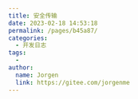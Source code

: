 ```yaml
---
title: 安全传输
date: 2023-02-18 14:53:18
permalink: /pages/b45a87/
categories:
  - 开发日志
tags:
  - 
author: 
  name: Jorgen
  link: https://gitee.com/jorgenme
---
```

